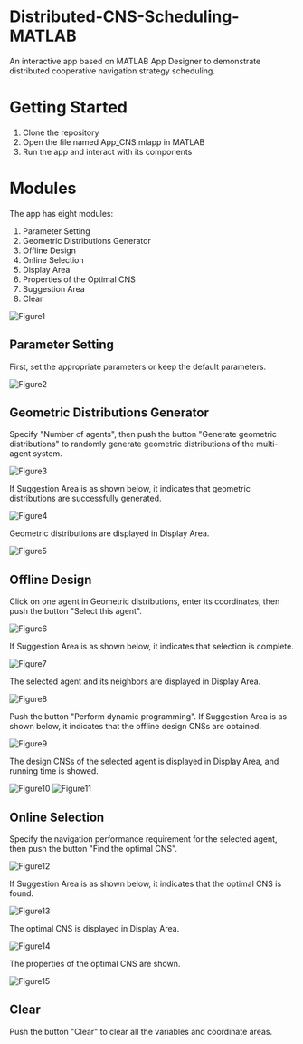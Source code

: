 Distributed-CNS-Scheduling-MATLAB
==============

An interactive app based on MATLAB App Designer to demonstrate distributed cooperative navigation strategy scheduling.

# Getting Started

1. Clone the repository
2. Open the file named App_CNS.mlapp in MATLAB
3. Run the app and interact with its components

# Modules

The app has eight modules:

1. Parameter Setting
2. Geometric Distributions Generator
3. Offline Design
4. Online Selection
5. Display Area
6. Properties of the Optimal CNS
7. Suggestion Area
8. Clear

![Figure1](https://github.com/Why918/Figures/blob/main/APP-Components.png)

## Parameter Setting

First, set the appropriate parameters or keep the default parameters.

![Figure2](https://github.com/Why918/Figures/blob/main/Parametersetting.png)

## Geometric Distributions Generator

Specify "Number of agents", then push the button "Generate geometric distributions" to randomly generate geometric distributions of the multi-agent system.

![Figure3](https://github.com/Why918/Figures/blob/main/Geometric.png)

If Suggestion Area is as shown below, it indicates that geometric distributions are successfully generated.

![Figure4](https://github.com/Why918/Figures/blob/main/Geo-sugg.png)

Geometric distributions are displayed in Display Area.

![Figure5](https://github.com/Why918/Figures/blob/main/Geometric-succ.png)

## Offline Design

Click on one agent in Geometric distributions, enter its coordinates, then push the button "Select this agent".

![Figure6](https://github.com/Why918/Figures/blob/main/Coordinate.png)

If Suggestion Area is as shown below, it indicates that selection is complete.

![Figure7](https://github.com/Why918/Figures/blob/main/Select-sugg.png)

The selected agent and its neighbors are displayed in Display Area.

![Figure8](https://github.com/Why918/Figures/blob/main/Selectneigh.png)

Push the button "Perform dynamic programming". If Suggestion Area is as shown below, it indicates that the offline design CNSs are obtained.

![Figure9](https://github.com/Why918/Figures/blob/main/DP-sugg.png)

The design CNSs of the selected agent is displayed in Display Area, and running time is showed.

![Figure10](https://github.com/Why918/Figures/blob/main/DP.png)
![Figure11](https://github.com/Why918/Figures/blob/main/Run.png)

## Online Selection

Specify the navigation performance requirement for the selected agent, then push the button "Find the optimal CNS".

![Figure12](https://github.com/Why918/Figures/blob/main/OS.png)

If Suggestion Area is as shown below, it indicates that the optimal CNS is found.

![Figure13](https://github.com/Why918/Figures/blob/main/OS-sugg.png)

The optimal CNS is displayed in Display Area.

![Figure14](https://github.com/Why918/Figures/blob/main/Optimal.png)

The properties of the optimal CNS are shown.

![Figure15](https://github.com/Why918/Figures/blob/main/Property.png)

## Clear

Push the button "Clear" to clear all the variables and coordinate areas.
